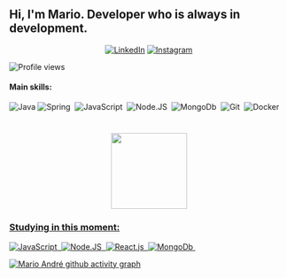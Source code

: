 ## Hi, I'm Mario. Developer who is always in development.

<p align="center">
	<a href="https://www.linkedin.com/in/mario-andr%C3%A9-franco-3026849a"><img src="https://img.icons8.com/bubbles/50/000000/linkedin.png" alt="LinkedIn"/></a>
	<a href="https://www.instagram.com/eusouaquelemario/"><img src="https://img.icons8.com/bubbles/50/000000/instagram.png" alt="Instagram"/></a>
</p>

<!-- Profile Views -->
<p align="left"> <img src="https://komarev.com/ghpvc/?username=mario-andre-franco&color=blue" alt="Profile views" /> </p>

#### Main skills:
![Java](https://img.shields.io/badge/Java-ED8B00?style=for-the-badge&logo=openjdk&logoColor=white)
![Spring](https://img.shields.io/badge/Spring-6DB33F?style=for-the-badge&logo=spring&logoColor=white)&nbsp;
![JavaScript](https://img.shields.io/badge/-JavaScript-0D1117?style=for-the-badge&logo=javascript&labelColor=0D1117&textColor=0D1117)&nbsp;
![Node.JS](https://img.shields.io/badge/-Node.JS-0D1117?style=for-the-badge&logo=node.js&labelColor=0D1117&textColor=0D1117)&nbsp;
![MongoDb](https://img.shields.io/badge/MongoDB-4EA94B?style=for-the-badge&logo=mongodb&logoColor=white)&nbsp;
![Git](https://img.shields.io/badge/GIT-E44C30?style=for-the-badge&logo=git&logoColor=white)&nbsp;
![Docker](https://img.shields.io/badge/Docker%20-%23F7DF1E.svg?&style=for-the-badge&logo=docker&logoColor=white)&nbsp;


#



<p align="center"> <a href="https://github.com/Mario-andre-franco/"><img height="137px" src="https://github-readme-stats.vercel.app/api?username=mario-andre-franco&count_private=true&show_icons=true"/>

### Studying in this moment:
![JavaScript](https://img.shields.io/badge/-JavaScript-0D1117?style=for-the-badge&logo=javascript&labelColor=0D1117&textColor=0D1117)&nbsp;
![Node.JS](https://img.shields.io/badge/-Node.JS-0D1117?style=for-the-badge&logo=node.js&labelColor=0D1117&textColor=0D1117)&nbsp;
![React.js](https://img.shields.io/badge/-React.js-0D1117?style=for-the-badge&logo=react&labelColor=0D1117)&nbsp;
![MongoDb](https://img.shields.io/badge/MongoDB-0D1117?style=for-the-badge&logo=mongodb&labelColor=0D1117)&nbsp;	

[![Mario André github activity graph](https://github-readme-activity-graph.cyclic.app/graph?username=mario-andre-franco&theme=xcode)](https://github.com/ashutosh00710/github-readme-activity-graph)
